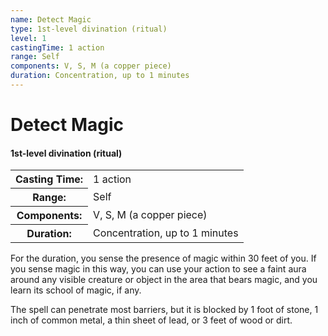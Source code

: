 ```yaml
---
name: Detect Magic
type: 1st-level divination (ritual)
level: 1
castingTime: 1 action
range: Self
components: V, S, M (a copper piece)
duration: Concentration, up to 1 minutes
---
```


Detect Magic
============

#### 1st-level divination (ritual)

<table cellspacing="0" class="statBlock"><tbody><tr><th>Casting Time:</th><td>1 action</td></tr><tr><th>Range:</th><td>Self</td></tr><tr><th>Components:</th><td>V, S, M (a copper piece)</td></tr><tr><th>Duration:</th><td>Concentration, up to 1 minutes</td></tr></tbody></table>

For the duration, you sense the presence of magic within 30 feet of you. If you sense magic in this way, you can use your action to see a faint aura around any visible creature or object in the area that bears magic, and you learn its school of magic, if any.

The spell can penetrate most barriers, but it is blocked by 1 foot of stone, 1 inch of common metal, a thin sheet of lead, or 3 feet of wood or dirt.